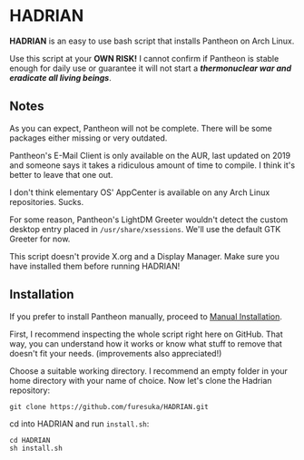 # HADRIAN
**HADRIAN** is an easy to use bash script that installs Pantheon on Arch Linux.

Use this script at your **OWN RISK!** I cannot confirm if Pantheon is stable enough for daily use or guarantee it will not start a ***thermonuclear war and eradicate all living beings***.

## Notes
As you can expect, Pantheon will not be complete. There will be some packages either missing or very outdated.

Pantheon's E-Mail Client is only available on the AUR, last updated on 2019 and someone says it takes a ridiculous amount of time to compile. I think it's better to leave that one out.

I don't think elementary OS' AppCenter is available on any Arch Linux repositories. Sucks.

For some reason, Pantheon's LightDM Greeter wouldn't detect the custom desktop entry placed in `/usr/share/xsessions`. We'll use the default GTK Greeter for now.

This script doesn't provide X.org and a Display Manager. Make sure you have installed them before running HADRIAN!
## Installation
If you prefer to install Pantheon manually, proceed to [Manual Installation](https://github.com/furesuka/HADRIAN/blob/main/MANUAL.md).

First, I recommend inspecting the whole script right here on GitHub. That way, you can understand how it works or know what stuff to remove that doesn't fit your needs. (improvements also appreciated!)

Choose a suitable working directory. I recommend an empty folder in your home directory with your name of choice.
Now let's clone the Hadrian repository:

```
git clone https://github.com/furesuka/HADRIAN.git
```
cd into HADRIAN and run `install.sh`:
```
cd HADRIAN
sh install.sh
```
